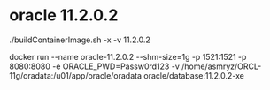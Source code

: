 # oracle 11.2.0.2

./buildContainerImage.sh -x -v 11.2.0.2

docker run --name oracle-11.2.0.2 --shm-size=1g -p 1521:1521 -p 8080:8080 -e ORACLE_PWD=Passw0rd123 -v /home/asmryz/ORCL-11g/oradata:/u01/app/oracle/oradata oracle/database:11.2.0.2-xe
